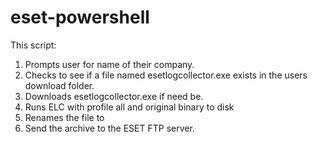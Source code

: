 # eset-powershell

This script:
1) Prompts user for name of their company.
2) Checks to see if a file named esetlogcollector.exe exists in the users download folder.
3) Downloads esetlogcollector.exe if need be.
4) Runs ELC with profile all and original binary to disk
5) Renames the file to <name of company.zip>
6) Send the archive to the ESET FTP server.
